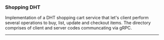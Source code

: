 
### Shopping DHT

Implementation of a DHT shopping cart service that let's client perform several operations to buy, list, update and checkout items. The directory comprises of client and server codes communcating via gRPC.

___

